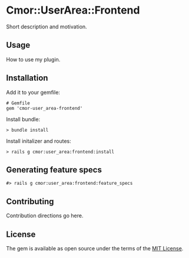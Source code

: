 # Cmor::UserArea::Frontend

Short description and motivation.

## Usage

How to use my plugin.

## Installation

Add it to your gemfile:

    # Gemfile
    gem 'cmor-user_area-frontend'

Install bundle:

    > bundle install

Install initalizer and routes:

    > rails g cmor:user_area:frontend:install

## Generating feature specs

    #> rails g cmor:user_area:frontend:feature_specs

## Contributing

Contribution directions go here.

## License

The gem is available as open source under the terms of the [MIT License](https://opensource.org/licenses/MIT).
